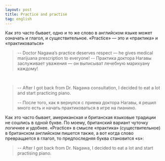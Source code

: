 ```yaml
---
layout: post
title: Practice and practise
tag: english
---
```

Как это часто бывает, одно и то же слово в английском языке может означать и глагол, и существительное. «Practice» — это и «практика» и «практиковаться»

> -- Doctor Nagawa’s practice deserves respect — he gives medical marijuana prescription to everyone!
> -- Практика доктора Нагавы заслуживает уважения — он выписыват лечебную марихуану каждому!

&nbsp;

> -- After I got back from Dr. Nagawa consultation, I decided to eat a lot and start practicing piano.
>
> -- После того, как я вернулся с приема доктора Нагавы, я решил много есть и начать практиковаться в игре на пианино.

Как это часто бывает, американская и британская языковые традиции не сошлись в одной букве. По моему, британский вариант чуточку логичнее и удобнее. «Practice» в смысле «практика» (существительное) в британском английском пишется также, а вот когда слово превращается в глагол, то предпоследняя буква становится «s»:

> -- After I got back from Dr. Nagawa, I decided to eat a lot and start practising piano.
